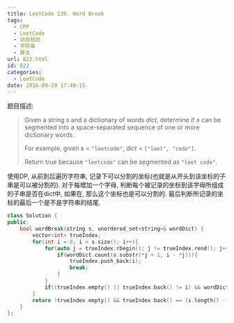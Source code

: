 ```yaml
---
title: LeetCode 139. Word Break
tags:
  - CPP
  - LeetCode
  - 动态规划
  - 字符串
  - 算法
url: 822.html
id: 822
categories:
  - LeetCode
date: 2016-09-29 17:49:15
---
```

题目描述:

> Given a string *s* and a dictionary of words *dict*, determine if *s* can be segmented into a space-separated sequence of one or more dictionary words.
>
> For example, given
> *s* = `"leetcode"`,
> *dict* = `["leet", "code"]`.
>
> Return true because `"leetcode"` can be segmented as `"leet code"`.

使用DP, 从前到后遍历字符串, 记录下可以分割的坐标(也就是从开头到该坐标的子串是可以被分割的). 对于每增加一个字母, 判断每个被记录的坐标到该字母所组成的子串是否在dict中, 如果在, 那么这个坐标也是可以分割的. 最后判断所记录的坐标的最后一个是不是字符串的结尾.

```cpp
class Solution {
public:
    bool wordBreak(string s, unordered_set<string>& wordDict) {
        vector<int> trueIndex;
        for(int i = 0; i < s.size(); i++){
            for(auto j = trueIndex.rbegin(); j != trueIndex.rend(); j++){
                if(wordDict.count(s.substr(*j + 1, i - *j))){
                    trueIndex.push_back(i);
                    break;
                }
            }
            if((trueIndex.empty() || trueIndex.back() != i) && wordDict.count(s.substr(0, i + 1))) trueIndex.push_back(i);
        }
        return !trueIndex.empty() && trueIndex.back() == (s.length() - 1);
    }
};
```

